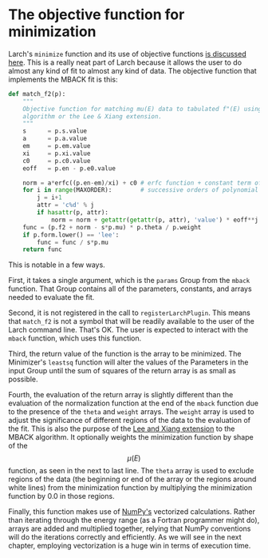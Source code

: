 # The objective function for minimization

Larch's `minimize` function and its use of objective functions
[is discussed here](http://xraypy.github.io/xraylarch/fitting/minimize.html).
This is a really neat part of Larch because it allows the user to do
almost any kind of fit to almost any kind of data.  The objective
function that implements the MBACK fit is this:

```python
def match_f2(p):
    """
    Objective function for matching mu(E) data to tabulated f"(E) using the MBACK
    algorithm or the Lee & Xiang extension.
    """
    s      = p.s.value
    a      = p.a.value
    em     = p.em.value
    xi     = p.xi.value
    c0     = p.c0.value
    eoff   = p.en - p.e0.value

    norm = a*erfc((p.en-em)/xi) + c0 # erfc function + constant term of polynomial
    for i in range(MAXORDER):        # successive orders of polynomial
        j = i+1
        attr = 'c%d' % j
        if hasattr(p, attr):
            norm = norm + getattr(getattr(p, attr), 'value') * eoff**j
    func = (p.f2 + norm - s*p.mu) * p.theta / p.weight
    if p.form.lower() == 'lee':
        func = func / s*p.mu
    return func
```

This is notable in a few ways.

First, it takes a single argument, which is the `params` Group from
the `mback` function.  That Group contains all of the parameters,
constants, and arrays needed to evaluate the fit.

Second, it is not registered in the call to `registerLarchPlugin`.
This means that `match_f2` is not a symbol that will be readily
available to the user of the Larch command line.  That's OK.  The user
is expected to interact with the `mback` function, which uses this
function.

Third, the return value of the function is the array to be minimized.
The Minimizer's `leastsq` function will alter the values of the
Parameters in the input Group until the sum of squares of the return
array is as small as possible.

Fourth, the evaluation of the return array is slightly different than
the evaluation of the normalization function at the end of the `mback`
function due to the presence of the `theta` and `weight` arrays.  The
`weight` array is used to adjust the significance of different regions
of the data to the evaluation of the fit.  This is also the purpose of
the
[Lee and Xiang extension](http://dx.doi.org/10.1088/0004-637X/702/2/970)
to the MBACK algorithm.  It optionally weights the minimization
function by shape of the $$\mu(E)$$ function, as seen in the next to
last line.  The `theta` array is used to exclude regions of the data
(the beginning or end of the array or the regions around white lines)
from the minimization function by multiplying the minimization
function by 0.0 in those regions.

Finally, this function makes use of [NumPy's](http://www.numpy.org)
vectorized calculations.  Rather than iterating through the energy
range (as a Fortran programmer might do), arrays are added and
multiplied together, relying that NumPy conventions will do the
iterations correctly and efficiently.  As we will see in the next
chapter, employing vectorization is a huge win in terms of execution
time.
